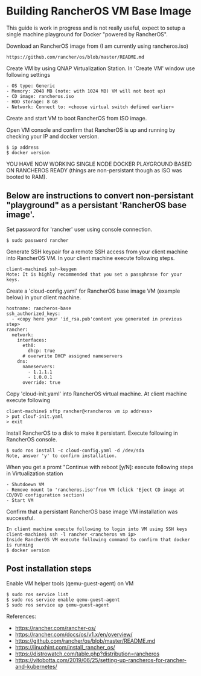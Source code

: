 # Building RancherOS VM Base Image
This guide is work in progress and is not really useful, expect to setup a single machine playground for Docker "powered by RancherOS".

Download an RancherOS image from (I am currently using rancheros.iso)

    https://github.com/rancher/os/blob/master/README.md

Create VM by using QNAP Virtualization Station. In 'Create VM' window use following settings

    - OS type: Generic
    - Memory: 2048 MB (note: with 1024 MB) VM will not boot up)
    - CD image: rancheros.iso
    - HDD storage: 8 GB
    - Network: Connect to: <choose virtual switch defined earlier>


Create and start VM to boot RancherOS from ISO image. 

Open VM console and confirm that RancherOS is up and running by checking your IP and docker version.   

    $ ip address
    $ docker version

YOU HAVE NOW WORKING SINGLE NODE DOCKER PLAYGROUND BASED ON RANCHEROS READY (things are non-persistant though as ISO was booted to RAM).

Below are instructions to convert non-persistant "playground" as a persistant 'RancherOS base image'.
---
Set password for 'rancher' user using console connection.

    $ sudo password rancher
    
Generate SSH keypair for a remote SSH access from your client machine into RancherOS VM. In your client machine execute following steps.

    client-machine$ ssh-keygen
    Mote: It is highly recommended that you set a passphrase for your keys.

Create a 'cloud-config.yaml' for RancherOS base image VM (example below) in your client machine.

    hostname: rancheros-base
    ssh_authorized_keys:
      - <copy here your 'id_rsa.pub'content you generated in previous step>
    rancher:
      network:
        interfaces:
          eth0:
            dhcp: true
          # overwrite DHCP assigned nameservers
        dns:
          nameservers:
            - 1.1.1.1
            - 1.0.0.1
          override: true

Copy 'cloud-init.yaml' into RancherOS virtual machine. At client machine execute following

    client-machine$ sftp rancher@<rancheros vm ip address>
    > put clouf-init.yaml
    > exit

Install RancherOS to a disk to make it persistant. Execute following in RancherOS console.

    $ sudo ros install -c cloud-config.yaml -d /dev/sda
    Note, answer 'y' to confirm installation.
 
 When you get a promt "Continue with reboot [y/N]: execute following steps in Virtualization station
 
    - Shutdoewn VM
    - Remove mount to 'rancheros.iso'from VM (click 'Eject CD image at CD/DVD configuration section)
    - Start VM

Confirm that a persistant RancherOS base image VM installation was successful.

    In client machine execute following to login into VM using SSH keys
    client-machine$ ssh -l rancher <rancheros vm ip>
    Inside RancherOS VM execute following command to confirm that docker is running
    $ docker version

Post installation steps
---
Enable VM helper tools (qemu-guest-agent) on VM

    $ sudo ros service list
    $ sudo ros service enable qemu-guest-agent
    $ sudo ros service up qemu-guest-agent


References:
- https://rancher.com/rancher-os/  
- https://rancher.com/docs/os/v1.x/en/overview/  
- https://github.com/rancher/os/blob/master/README.md  
- https://linuxhint.com/install_rancher_os/  
- https://distrowatch.com/table.php?distribution=rancheros  
- https://vitobotta.com/2019/06/25/setting-up-rancheros-for-rancher-and-kubernetes/  
